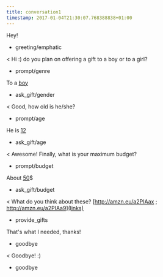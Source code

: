 ```yaml
---
title: conversation1
timestamp: 2017-01-04T21:30:07.768388838+01:00
---
```


Hey!
* greeting/emphatic

< Hi :) do you plan on offering a gift to a boy or to a girl?
* prompt/genre

To a [boy](genre)
* ask_gift/gender

< Good, how old is he/she?
* prompt/age

He is [12](age)
* ask_gift/age

< Awesome! Finally, what is your maximum budget?
* prompt/budget

About [50](amount-of-money/budget)$
* ask_gift/budget

< What do you think about these? [http://amzn.eu/a2PIAax ;  http://amzn.eu/a2PIAa9](links)
* provide_gifts

That's what I needed, thanks!
* goodbye

< Goodbye! :)
* goodbye
